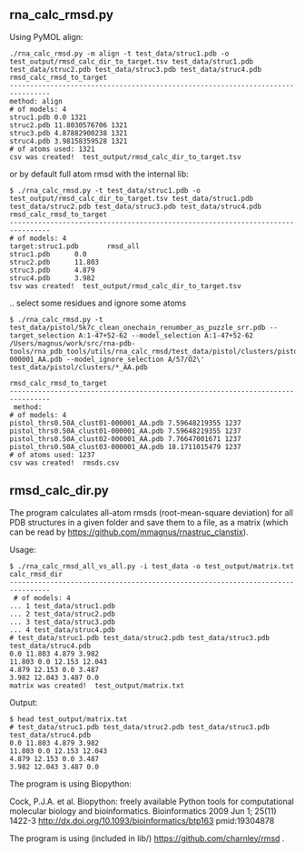 rna_calc_rmsd.py
-------------------------------------------------------------------------------

Using PyMOL align:

	./rna_calc_rmsd.py -m align -t test_data/struc1.pdb -o test_output/rmsd_calc_dir_to_target.tsv test_data/struc1.pdb test_data/struc2.pdb test_data/struc3.pdb test_data/struc4.pdb
	rmsd_calc_rmsd_to_target
	--------------------------------------------------------------------------------
	method: align
	# of models: 4
	struc1.pdb 0.0 1321
	struc2.pdb 11.8030576706 1321
	struc3.pdb 4.87882900238 1321
	struc4.pdb 3.98158359528 1321
	# of atoms used: 1321
	csv was created!  test_output/rmsd_calc_dir_to_target.tsv

or by default full atom rmsd with the internal lib:

	$ ./rna_calc_rmsd.py -t test_data/struc1.pdb -o test_output/rmsd_calc_dir_to_target.tsv test_data/struc1.pdb test_data/struc2.pdb test_data/struc3.pdb test_data/struc4.pdb
	rmsd_calc_rmsd_to_target
	--------------------------------------------------------------------------------
	# of models: 4
	target:struc1.pdb      	rmsd_all
	struc1.pdb     	0.0
	struc2.pdb     	11.803
	struc3.pdb     	4.879
	struc4.pdb     	3.982
	tsv was created!  test_output/rmsd_calc_dir_to_target.tsv
	
.. select some residues and ignore some atoms 

    $ ./rna_calc_rmsd.py -t test_data/pistol/5k7c_clean_onechain_renumber_as_puzzle_srr.pdb --target_selection A:1-47+52-62 --model_selection A:1-47+52-62 /Users/magnus/work/src/rna-pdb-tools/rna_pdb_tools/utils/rna_calc_rmsd/test_data/pistol/clusters/pistol_thrs0.50A_clust01-000001_AA.pdb --model_ignore_selection A/57/O2\'  test_data/pistol/clusters/*_AA.pdb
    
    rmsd_calc_rmsd_to_target
    --------------------------------------------------------------------------------
     method:
    # of models: 4
    pistol_thrs0.50A_clust01-000001_AA.pdb 7.59648219355 1237
    pistol_thrs0.50A_clust01-000001_AA.pdb 7.59648219355 1237
    pistol_thrs0.50A_clust02-000001_AA.pdb 7.76647001671 1237
    pistol_thrs0.50A_clust03-000001_AA.pdb 18.1711015479 1237
    # of atoms used: 1237
    csv was created!  rmsds.csv

rmsd_calc_dir.py
-------------------------------------------------------------------------------

The program calculates all-atom rmsds (root-mean-square deviation) for all PDB structures in a given folder and save them to a file, as a matrix (which can be read by <https://github.com/mmagnus/rnastruc_clanstix>).

Usage:

    $ ./rna_calc_rmsd_all_vs_all.py -i test_data -o test_output/matrix.txt
    calc_rmsd_dir
    --------------------------------------------------------------------------------
     # of models: 4
    ... 1 test_data/struc1.pdb
    ... 2 test_data/struc2.pdb
    ... 3 test_data/struc3.pdb
    ... 4 test_data/struc4.pdb
    # test_data/struc1.pdb test_data/struc2.pdb test_data/struc3.pdb test_data/struc4.pdb
    0.0 11.803 4.879 3.982
    11.803 0.0 12.153 12.043
    4.879 12.153 0.0 3.487
    3.982 12.043 3.487 0.0
    matrix was created!  test_output/matrix.txt

Output:

    $ head test_output/matrix.txt
    # test_data/struc1.pdb test_data/struc2.pdb test_data/struc3.pdb test_data/struc4.pdb
    0.0 11.803 4.879 3.982
    11.803 0.0 12.153 12.043
    4.879 12.153 0.0 3.487
    3.982 12.043 3.487 0.0

The program is using Biopython:

Cock, P.J.A. et al. Biopython: freely available Python tools for computational molecular biology and bioinformatics. Bioinformatics 2009 Jun 1; 25(11) 1422-3 http://dx.doi.org/10.1093/bioinformatics/btp163 pmid:19304878

The program is using (included in lib/) https://github.com/charnley/rmsd .
